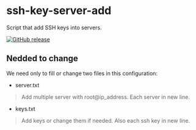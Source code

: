 # ssh-key-server-add
Script that add SSH keys into servers.

[![GitHub release](https://img.shields.io/github/release/Naereen/StrapDown.js.svg)](https://github.com/tomeksdev/ssh-key-server-add/releases)

## Nedded to change
We need only to fill or change two files in this configuration:

- server.txt
> Add multiple server with root@ip_address. Each server in new line.

- keys.txt
> Add keys or change them if needed. Also each ssh key in new line.
